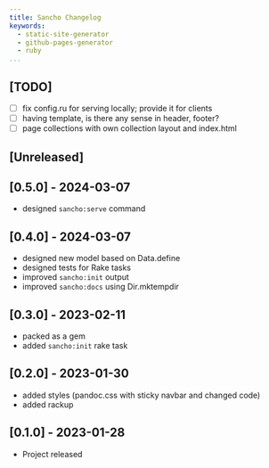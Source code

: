 ```yaml
---
title: Sancho Changelog
keywords:
  - static-site-generator
  - github-pages-generator
  - ruby
...
```


## [TODO]

- [ ] fix config.ru for serving locally; provide it for clients
- [ ] having template, is there any sense in header, footer?
- [ ] page collections with own collection layout and index.html

## [Unreleased]

## [0.5.0] - 2024-03-07

- designed `sancho:serve` command

## [0.4.0] - 2024-03-07

- designed new model based on Data.define
- designed tests for Rake tasks
- improved `sancho:init` output
- improved `sancho:docs` using Dir.mktempdir

## [0.3.0] - 2023-02-11

- packed as a gem
- added `sancho:init` rake task

## [0.2.0] - 2023-01-30

- added styles (pandoc.css with sticky navbar and changed code)
- added rackup

## [0.1.0] - 2023-01-28

- Project released
